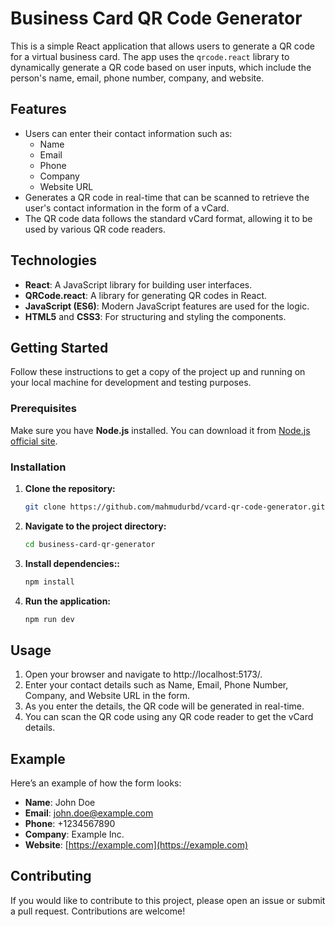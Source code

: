 # Business Card QR Code Generator

This is a simple React application that allows users to generate a QR code for a virtual business card. The app uses the `qrcode.react` library to dynamically generate a QR code based on user inputs, which include the person's name, email, phone number, company, and website.

## Features

- Users can enter their contact information such as:
  - Name
  - Email
  - Phone
  - Company
  - Website URL
- Generates a QR code in real-time that can be scanned to retrieve the user's contact information in the form of a vCard.
- The QR code data follows the standard vCard format, allowing it to be used by various QR code readers.

## Technologies

- **React**: A JavaScript library for building user interfaces.
- **QRCode.react**: A library for generating QR codes in React.
- **JavaScript (ES6)**: Modern JavaScript features are used for the logic.
- **HTML5** and **CSS3**: For structuring and styling the components.

## Getting Started

Follow these instructions to get a copy of the project up and running on your local machine for development and testing purposes.

### Prerequisites

Make sure you have **Node.js** installed. You can download it from [Node.js official site](https://nodejs.org/).

### Installation

1. **Clone the repository:**

   ```bash
   git clone https://github.com/mahmudurbd/vcard-qr-code-generator.git
   ```

2. **Navigate to the project directory:**
   ```bash
   cd business-card-qr-generator
   ```
3. **Install dependencies::**
   ```bash
   npm install
   ```
4. **Run the application:**
   ```bash
   npm run dev
   ```

## Usage

1. Open your browser and navigate to http://localhost:5173/.
2. Enter your contact details such as Name, Email, Phone Number, Company, and Website URL in the form.
3. As you enter the details, the QR code will be generated in real-time.
4. You can scan the QR code using any QR code reader to get the vCard details.

## Example

Here’s an example of how the form looks:

- **Name**: John Doe
- **Email**: john.doe@example.com
- **Phone**: +1234567890
- **Company**: Example Inc.
- **Website**: [https://example.com](https://example.com)

## Contributing

If you would like to contribute to this project, please open an issue or submit a pull request. Contributions are welcome!

